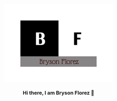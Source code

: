 <figure style="text-align: center">
 <img src="/assets/Logo.png"><img>
<figure>

### Hi there, I am Bryson Florez 👋
